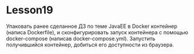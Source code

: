 # Lesson19
Упаковать ранее сделанное ДЗ по теме JavaEE в Docker контейнер (написа Dockerfile), 
и сконфигурировать запуск контейнера с помощью docker-compose (написав docker-compose.yml).
Запустить получившийся контейнер, добиться его доступности из браузера.
